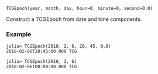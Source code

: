 ```
TCGEpoch(year, month, day, hour=0, minute=0, second=0.0)
```

Construct a TCGEpoch from date and time components.

### Example

```jldoctest; setup = :(using AstroTime)
julia> TCGEpoch(2018, 2, 6, 20, 45, 0.0)
2018-02-06T20:45:00.000 TCG

julia> TCGEpoch(2018, 2, 6)
2018-02-06T00:00:00.000 TCG
```
